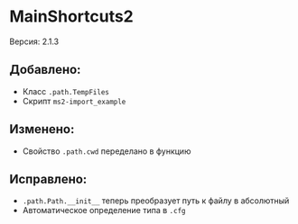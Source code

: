 # MainShortcuts2
Версия: 2.1.3
## Добавлено:
- Класс `.path.TempFiles`
- Скрипт `ms2-import_example`
## Изменено:
- Свойство `.path.cwd` переделано в функцию
## Исправлено:
- `.path.Path.__init__` теперь преобразует путь к файлу в абсолютный
- Автоматическое определение типа в `.cfg`